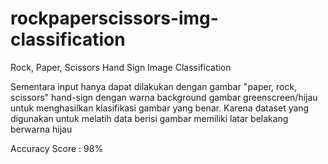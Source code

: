 # rockpaperscissors-img-classification
Rock, Paper, Scissors Hand Sign Image Classification

Sementara input hanya dapat dilakukan dengan gambar "paper, rock, scissors" hand-sign dengan warna background gambar greenscreen/hijau untuk menghasilkan klasifikasi gambar yang benar. Karena dataset yang digunakan untuk melatih data berisi gambar memiliki latar belakang berwarna hijau

Accuracy Score : 98%
